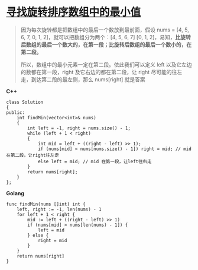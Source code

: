 # [寻找旋转排序数组中的最小值](https://leetcode.cn/problems/find-minimum-in-rotated-sorted-array/description/)  
>因为每次旋转都是把数组中的最后一个数放到最前面，假设 nums = [4, 5, 6, 7, 0, 1, 2]，就可以把数组分为两个：[4, 5, 6, 7] [0, 1, 2]，易知，**比旋转后数组的最后一个数大的，在第一段；比旋转后数组的最后一个数小的，在第二段。**
>
> 所以，数组中的最小元素一定在第二段。依此我们可以定义 left 以及它左边的数都在第一段，right 及它右边的都在第二段，让 right 尽可能的往左走，到达第二段的最左侧，那么 nums[right] 就是答案
  
**C++**
```
class Solution 
{
public:
    int findMin(vector<int>& nums) 
    {
        int left = -1, right = nums.size() - 1;
        while (left + 1 < right) 
        {
            int mid = left + ((right - left) >> 1);
            if (nums[mid] < nums[nums.size() - 1]) right = mid; // mid 在第二段，让right往左走
            else left = mid; // mid 在第一段，让left往右走
        }
        return nums[right];
    }
};
```
**Golang**
```
func findMin(nums []int) int {
    left, right := -1, len(nums) - 1
    for left + 1 < right {
        mid := left + ((right - left) >> 1)
        if (nums[mid] > nums[len(nums) - 1]) {
            left = mid
        } else {
            right = mid
        }
    }
    return nums[right]
}
```
